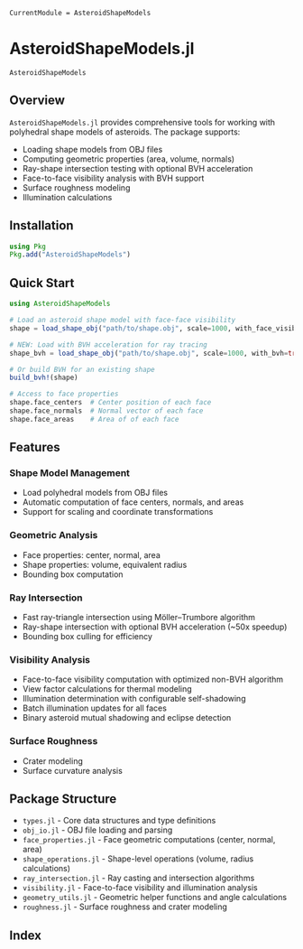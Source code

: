 ```@meta
CurrentModule = AsteroidShapeModels
```

# AsteroidShapeModels.jl

```@docs
AsteroidShapeModels
```

## Overview

`AsteroidShapeModels.jl` provides comprehensive tools for working with polyhedral shape models of asteroids. The package supports:

- Loading shape models from OBJ files
- Computing geometric properties (area, volume, normals)
- Ray-shape intersection testing with optional BVH acceleration
- Face-to-face visibility analysis with BVH support
- Surface roughness modeling
- Illumination calculations

## Installation

```julia
using Pkg
Pkg.add("AsteroidShapeModels")
```

## Quick Start

```julia
using AsteroidShapeModels

# Load an asteroid shape model with face-face visibility
shape = load_shape_obj("path/to/shape.obj", scale=1000, with_face_visibility=true)  # Convert km to m

# NEW: Load with BVH acceleration for ray tracing
shape_bvh = load_shape_obj("path/to/shape.obj", scale=1000, with_bvh=true)

# Or build BVH for an existing shape
build_bvh!(shape)

# Access to face properties
shape.face_centers  # Center position of each face
shape.face_normals  # Normal vector of each face
shape.face_areas    # Area of of each face
```

## Features

### Shape Model Management
- Load polyhedral models from OBJ files
- Automatic computation of face centers, normals, and areas
- Support for scaling and coordinate transformations

### Geometric Analysis
- Face properties: center, normal, area
- Shape properties: volume, equivalent radius
- Bounding box computation

### Ray Intersection
- Fast ray-triangle intersection using Möller–Trumbore algorithm
- Ray-shape intersection with optional BVH acceleration (~50x speedup)
- Bounding box culling for efficiency

### Visibility Analysis
- Face-to-face visibility computation with optimized non-BVH algorithm
- View factor calculations for thermal modeling
- Illumination determination with configurable self-shadowing
- Batch illumination updates for all faces
- Binary asteroid mutual shadowing and eclipse detection

### Surface Roughness
- Crater modeling
- Surface curvature analysis

## Package Structure

- `types.jl` - Core data structures and type definitions
- `obj_io.jl` - OBJ file loading and parsing
- `face_properties.jl` - Face geometric computations (center, normal, area)
- `shape_operations.jl` - Shape-level operations (volume, radius calculations)
- `ray_intersection.jl` - Ray casting and intersection algorithms
- `visibility.jl` - Face-to-face visibility and illumination analysis
- `geometry_utils.jl` - Geometric helper functions and angle calculations
- `roughness.jl` - Surface roughness and crater modeling

## Index

```@index
```